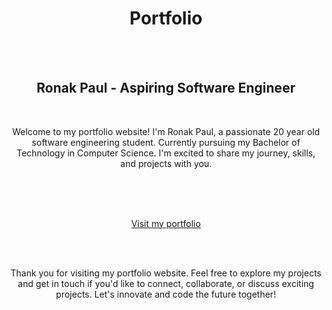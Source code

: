 <h1 align="center"> Portfolio </h1>
<br><br>

<h2 align="center">Ronak Paul - Aspiring Software Engineer</h2>
<br>

<p align="center">Welcome to my portfolio website! I'm Ronak Paul, a passionate 20 year old software engineering student. Currently pursuing my Bachelor of Technology in Computer Science. I'm excited to share my journey, skills, and projects with you.</p>
<br><br><br>

<p align="center">
<a href="https://ronak-paul.vercel.app">Visit my portfolio</a>
</p>

<br><br>

<p align="center" > Thank you for visiting my portfolio website. Feel free to explore my projects and get in touch if you'd like to connect, collaborate, or discuss exciting projects. Let's innovate and code the future together!</p>
